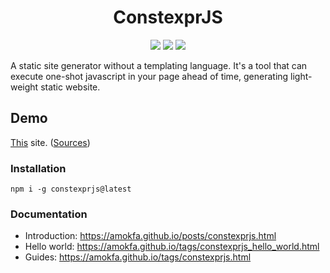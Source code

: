 <h1 align="center">ConstexprJS</h1>
<p align="center">
<a href="https://amokfa.github.io"><img src="https://img.shields.io/badge/Website-Online-2B5BAE"/></a>
<img src="https://img.shields.io/badge/javascript-%23323330.svg?style=for-the-badge&logo=javascript&logoColor=%23F7DF1E"/>
<a href="https://badge.fury.io/js/constexprjs"><img src="https://badge.fury.io/js/constexprjs.svg"/></a>
</p>

A static site generator without a templating language. It's a tool that can execute one-shot javascript in your page
ahead of time, generating light-weight static website.

## Demo

[This](https://amokfa.github.io) site. ([Sources](https://github.com/amokfa/knmw.link.src))

### Installation

    npm i -g constexprjs@latest

### Documentation

* Introduction: https://amokfa.github.io/posts/constexprjs.html
* Hello world: https://amokfa.github.io/tags/constexprjs_hello_world.html
* Guides: https://amokfa.github.io/tags/constexprjs.html